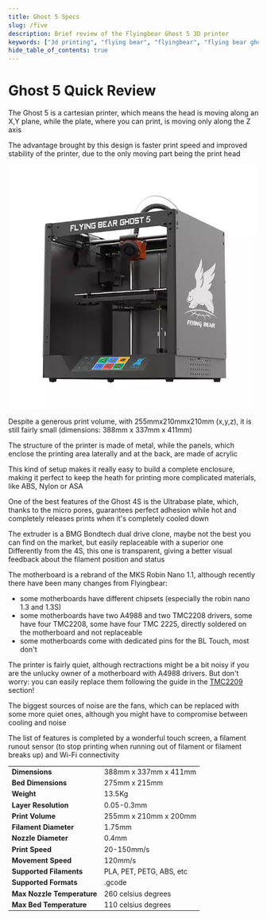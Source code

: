 ```yaml
---
title: Ghost 5 Specs
slug: /five
description: Brief review of the Flyingbear Ghost 5 3D printer
keywords: ["3d printing", "flying bear", "flyingbear", "flying bear ghost", "flyingbear ghost", "flyingbear ghost 5", "flying bear ghost 5"]
hide_table_of_contents: true
---
```

# Ghost 5 Quick Review

The Ghost 5 is a cartesian printer, which means the head is moving along an X,Y plane, while the plate, where you can print, is moving only along the Z axis

The advantage brought by this design is faster print speed and improved stability of the printer, due to the only moving part being the print head

[ ![Ghost 5](/img/five/ghost5.webp) ](/img/five/ghost5.webp)

Despite a generous print volume, with 255mmx210mmx210mm (x,y,z), it is still fairly small (dimensions: 388mm x 337mm x 411mm)

The structure of the printer is made of metal, while the panels, which enclose the printing area laterally and at the back, are made of acrylic

This kind of setup makes it really easy to build a complete enclosure, making it perfect to keep the heath for printing more complicated materials, like ABS, Nylon or ASA

One of the best features of the Ghost 4S is the Ultrabase plate, which, thanks to the micro pores, guarantees perfect adhesion while hot and completely releases prints when it's completely cooled down

The extruder is a BMG Bondtech dual drive clone, maybe not the best you can find on the market, but easily replaceable with a superior one
Differently from the 4S, this one is transparent, giving a better visual feedback about the filament position and status

The motherboard is a rebrand of the MKS Robin Nano 1.1, although recently there have been many changes from Flyingbear:
- some motherboards have different chipsets (especially the robin nano 1.3 and 1.3S)
- some motherboards have two A4988 and two TMC2208 drivers, some have four TMC2208, some have four TMC 2225, directly soldered on the motherboard and not replaceable
- some motherboards come with dedicated pins for the BL Touch, most don't 

The printer is fairly quiet, although rectractions might be a bit noisy if you are the unlucky owner of a motherboard with A4988 drivers. But don't worry: you can easily replace them following the guide in the [TMC2209](/tmc2209) section!

The biggest sources of noise are the fans, which can be replaced with some more quiet ones, although you might have to compromise between cooling and noise

The list of features is completed by a wonderful touch screen, a filament runout sensor (to stop printing when running out of filament or filament breaks up) and Wi-Fi connectivity

| | |
|-|-|
|__Dimensions__| 388mm x 337mm x 411mm |
|__Bed Dimensions__| 275mm x 215mm |
|__Weight__| 13.5Kg |
|__Layer Resolution__ | 0.05-0.3mm |
|__Print Volume__| 255mm x 210mm x 200mm |
|__Filament Diameter__ | 1.75mm |
|__Nozzle Diameter__ | 0.4mm |
|__Print Speed__ | 20-150mm/s |
|__Movement Speed__ | 120mm/s |
|__Supported Filaments__ | PLA, PET, PETG, ABS, etc |
|__Supported Formats__ | .gcode |
|__Max Nozzle Temperature__ | 260 celsius degrees |
|__Max Bed Temperature__ | 110 celsius degrees |

